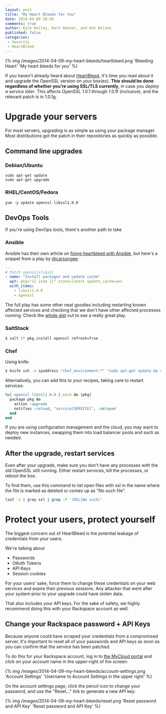 ```yaml
---
layout: post
title: "My Heart Bleeds for You"
date: 2014-04-09 10:45
comments: true
author: Kyle Kelley, Hart Hoover, and Ash Wilson
published: false
categories:
 - Security
 - HeartBleed
---
```


{% img /images/2014-04-09-my-heart-bleeds/heartbleed.png 'Bleeding Heart' 'My heart bleeds for you' %}

If you haven't already heard about [HeartBleed](http://heartbleed.com/), it's time you read about it and upgrade the OpenSSL version on your box(es). **This should be done regardless of whether you're using SSL/TLS currently**, in case you *deploy a service later*. This affects OpenSSL 1.0.1 through 1.0.1f (inclusive), and the relevant patch is in 1.0.1g.

# Upgrade your servers

For most servers, upgrading is as simple as using your package manager. Most distributions got the patch in their repositories as quickly as possible.

## Command line upgrades

### Debian/Ubuntu
```
sudo apt-get update
sudo apt-get upgrade
```

### RHEL/CentOS/Fedora
```
yum -y update openssl libssl1.0.0
```

## DevOps Tools

If you're using DevOps tools, there's another path to take

### Ansible

Ansible has their own article on [fixing heartbleed with Ansible](http://www.ansible.com/blog/fixing-heartbleed-with-ansible), but here's a snippet from a play by [@carsongee](https://github.com/carsongee):

```yaml
---
# Patch openssl+libssl
- name: "Install packages and update cache"
  apt: pkg="{{ item }}" state=latest update_cache=yes
  with_items:
    - libssl1.0.0
    - openssl
```

The full play has some other neat goodies including restarting known affected services and checking that we don't have other affected processes running. Check the [whole gist](https://gist.github.com/carsongee/10137729) out to see a really great play.

### SaltStack

```bash
$ salt \* pkg.install openssl refresh=True
```

### Chef

Using knife:
```bash
$ knife ssh -a ipaddress "chef_environment:*" "sudo apt-get update && sudo apt-get install openssl"
```

Alternatively, you can add this to your recipes, taking care to restart services:

```ruby
%w{ openssl libssl1.0.0 }.each do |pkg|
  package pkg do
    action :upgrade
    notifies :reload, "service[SERVICE]", :delayed
  end
end
```

If you are using configuration management and the cloud, you may want to deploy new instances, swapping them into load balancer pools and such as needed.

## After the upgrade, restart services

Even after your upgrade, make sure you don't have any processes with the old OpenSSL still running. Either restart services, kill the processes, or reboot the box.

To find them, use this command to list open files with ssl in the name where the file is marked as deleted or comes up as "No such file".

```bash
lsof -n | grep ssl | grep -P '(DEL|No such)'
```

# Protect your users, protect yourself

The biggest concern out of HeartBleed is the potential leakage of credentials from your users.

We're talking about

* Passwords
* OAuth Tokens
* API Keys
* Session cookies

For your users' sake, force them to change these credentials on your web services and expire their previous sessions. Any attacker that went after your system prior to your upgrade could have stolen data.

That also includes *your* API keys. For the sake of safety, we highly recommend doing this with your Rackspace account as well.

## Change your Rackspace password + API Keys

Because anyone could have scraped your credentials from a compromised server, it's important to reset all of your passwords and API keys as soon as you can confirm that the service has been patched.

To do this for your Rackspace account, log in to [the MyCloud portal](https://mycloud.rackspace.com/) and click on your account name in the upper-right of the screen:

{% img /images/2014-04-09-my-heart-bleeds/account-settings.png 'Account Settings' 'Username to Account Settings in the upper right' %}

On the account settings page, click the pencil icon to change your password, and use the "Reset..." link to generate a new API key:

{% img /images/2014-04-09-my-heart-bleeds/reset.png 'Reset password and API Key' 'Reset password and API Key' %}

